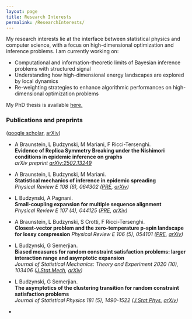 ```yaml
---
layout: page
title: Research Interests
permalink: /ResearchInterests/
---
```


My research interests lie at the interface between statistical physics and computer science, with a focus on high-dimensional optimization and inference problems. 
I am currently working on:
- Computational and information-theoretic limits of Bayesian inference problems with structured signal
- Understanding how high-dimensional energy landscapes are explored by local dynamics
- Re-weighting strategies to enhance algorithmic performances on high-dimensional optimization problems 

My PhD thesis is available <a href="https://louisebudzynski.github.io/docs/PhDThesis.pdf" target="_blank">here.</a>

### Publications and preprints
([google scholar](https://scholar.google.fr/citations?user=QQtOq2EAAAAJ&hl=fr), [arXiv](https://arxiv.org/search/cond-mat?searchtype=author&query=Budzynski,+L))

* A Braunstein, L Budzynski, M Mariani, F Ricci-Tersenghi.  
  **Evidence of Replica Symmetry Breaking under the Nishimori conditions in epidemic inference on graphs**  
  _arXiv preprint [arXiv:2502.13249](https://arxiv.org/abs/2502.13249)_
  
* A Braunstein, L Budzynski, M Mariani.  
  **Statistical mechanics of inference in epidemic spreading**  
  _Physical Review E 108 (6), 064302  ([PRE](https://journals.aps.org/pre/abstract/10.1103/PhysRevE.108.064302), [arXiv](https://arxiv.org/abs/2304.06538))_
  
* L Budzynski, A Pagnani.  
  **Small-coupling expansion for multiple sequence alignment**  
  _Physical Review E 107 (4), 044125  ([PRE](https://journals.aps.org/pre/abstract/10.1103/PhysRevE.107.044125), [arXiv](https://arxiv.org/abs/2210.03463))_
  
* A Braunstein, L Budzynski, S Crotti, F Ricci-Tersenghi.  
  **Closest-vector problem and the zero-temperature p-spin landscape for lossy compression**
  _Physical Review E 106 (5), 054101  ([PRE](https://journals.aps.org/pre/abstract/10.1103/PhysRevE.106.054101), [arXiv](https://arxiv.org/abs/2207.00504))_
  
* L Budzynski, G Semerjian.  
  **Biased measures for random constraint satisfaction problems: larger interaction range and asymptotic expansion**  
  _Journal of Statistical Mechanics: Theory and Experiment 2020 (10), 103406  ([J.Stat.Mech](https://iopscience.iop.org/article/10.1088/1742-5468/abb8c8/meta), [arXiv](https://arxiv.org/abs/2007.10303))_
  
* L Budzynski, G Semerjian.  
  **The asymptotics of the clustering transition for random constraint satisfaction problems**  
  _Journal of Statistical Physics 181 (5), 1490-1522  ([J.Stat.Phys](https://link.springer.com/article/10.1007/s10955-020-02635-8), [arXiv](https://arxiv.org/abs/1911.09377))_  
  
* 
